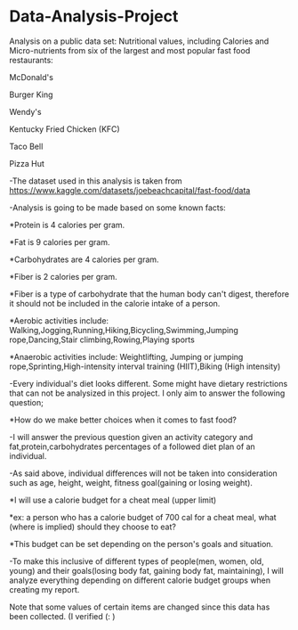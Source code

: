 # Data-Analysis-Project
Analysis on a public data set: 
Nutritional values, including Calories and Micro-nutrients from six of the largest and most popular fast food restaurants:

McDonald's

Burger King

Wendy's

Kentucky Fried Chicken (KFC)

Taco Bell

Pizza Hut

-The dataset used in this analysis is taken from 
https://www.kaggle.com/datasets/joebeachcapital/fast-food/data



-Analysis is going to be made based on some known facts:

  *Protein is 4 calories per gram.

  *Fat is 9 calories per gram.

  *Carbohydrates are 4 calories per gram.

  *Fiber is 2 calories per gram.

  *Fiber is a type of carbohydrate that the human body can't digest, therefore it should not be included in the calorie intake of a person. 

  *Aerobic activities include: Walking,Jogging,Running,Hiking,Bicycling,Swimming,Jumping rope,Dancing,Stair climbing,Rowing,Playing sports

  *Anaerobic activities include: Weightlifting, Jumping or jumping rope,Sprinting,High-intensity interval training (HIIT),Biking (High intensity)



-Every individual's diet looks different. Some might have dietary restrictions that can not be analysized in this project. I only aim to answer the following question; 

  *How do we make better choices when it comes to fast food?



-I will answer the previous question given an activity category and fat,protein,carbohydrates percentages of a followed diet plan of an individual. 



-As said above, individual differences will not be taken into consideration such as age, height, weight, fitness goal(gaining or losing weight). 

  *I will use a calorie budget for a cheat meal (upper limit)

  *ex: a person who has a calorie budget of 700 cal for a cheat meal, what (where is implied) should they choose to eat?

  *This budget can be set depending on the person's goals and situation.



-To make this inclusive of different types of people(men, women, old, young) and their goals(losing body fat, gaining body fat, maintaining), I will analyze everything depending on different calorie budget groups when creating my report. 


Note that some values of certain items are changed since this data has been collected. (I verified (: )
